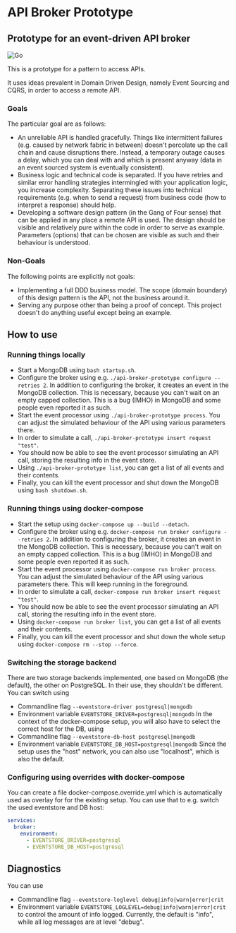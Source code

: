 # API Broker Prototype

## Prototype for an event-driven API broker

![Go](https://github.com/UlrichEckhardt/api-broker-prototype/workflows/Go/badge.svg)

This is a prototype for a pattern to access APIs.

It uses ideas prevalent in Domain Driven Design, namely Event Sourcing and CQRS, in order to access a remote API.

### Goals

The particular goal are as follows:

- An unreliable API is handled gracefully.
  Things like intermittent failures (e.g. caused by network fabric in between)
  doesn't percolate up the call chain and cause disruptions there. Instead, a
  temporary outage causes a delay, which you can deal with and which is present
  anyway (data in an event sourced system is eventually consistent).
- Business logic and technical code is separated.
  If you have retries and similar error handling strategies intermingled with
  your application logic, you increase complexity. Separating these issues into
  technical requirements (e.g. when to send a request) from business code (how
  to interpret a response) should help.
- Developing a software design pattern (in the Gang of Four sense) that can be
  applied in any place a remote API is used. The design should be visible and
  relatively pure within the code in order to serve as example. Parameters
  (options) that can be chosen are visible as such and their behaviour is
  understood.

### Non-Goals

The following points are explicitly not goals:

- Implementing a full DDD business model.
  The scope (domain boundary) of this design pattern is the API, not the business around it.
- Serving any purpose other than being a proof of concept.
  This project doesn't do anything useful except being an example.

## How to use

### Running things locally

- Start a MongoDB using `bash startup.sh`.
- Configure the broker using e.g. `./api-broker-prototype configure --retries 2`.
  In addition to configuring the broker, it creates an event in the MongoDB
  collection. This is necessary, because you can't wait on an empty capped
  collection. This is a bug (IMHO) in MongoDB and some people even reported
  it as such.
- Start the event processor using `./api-broker-prototype process`. You can adjust
  the simulated behaviour of the API using various parameters there.
- In order to simulate a call, `./api-broker-prototype insert request "test"`.
- You should now be able to see the event processor simulating an API call, storing
  the resulting info in the event store.
- Using `./api-broker-prototype list`, you can get a list of all events and their
  contents.
- Finally, you can kill the event processor and shut down the MongoDB using
  `bash shutdown.sh`.

### Running things using docker-compose

- Start the setup using `docker-compose up --build --detach`.
- Configure the broker using e.g. `docker-compose run broker configure --retries 2`.
  In addition to configuring the broker, it creates an event in the MongoDB
  collection. This is necessary, because you can't wait on an empty capped
  collection. This is a bug (IMHO) in MongoDB and some people even reported
  it as such.
- Start the event processor using `docker-compose run broker process`. You can
  adjust the simulated behaviour of the API using various parameters there.
  This will keep running in the foreground.
- In order to simulate a call, `docker-compose run broker insert request "test"`.
- You should now be able to see the event processor simulating an API call,
  storing the resulting info in the event store.
- Using `docker-compose run broker list`, you can get a list of all events and
  their contents.
- Finally, you can kill the event processor and shut down the whole setup
  using `docker-compose rm --stop --force`.

### Switching the storage backend

There are two storage backends implemented, one based on MongoDB (the default),
the other on PostgreSQL. In their use, they shouldn't be different. You can
switch using

- Commandline flag `--eventstore-driver postgresql|mongodb`
- Environment variable `EVENTSTORE_DRIVER=postgresql|mongodb`
  In the context of the docker-compose setup, you will also have to select the
  correct host for the DB, using
- Commandline flag `--eventstore-db-host postgresql|mongodb`
- Environment variable `EVENTSTORE_DB_HOST=postgresql|mongodb`
  Since the setup uses the "host" network, you can also use "localhost", which
  is also the default.

### Configuring using overrides with docker-compose

You can create a file docker-compose.override.yml which is automatically used
as overlay for for the existing setup. You can use that to e.g. switch the
used eventstore and DB host:

```yaml
services:
  broker:
    environment:
      - EVENTSTORE_DRIVER=postgresql
      - EVENTSTORE_DB_HOST=postgresql
```

## Diagnostics

You can use

- Commandline flag `--eventstore-loglevel debug|info|warn|error|crit`
- Environment variable `EVENTSTORE_LOGLEVEL=debug|info|warn|error|crit`
  to control the amount of info logged. Currently, the default is "info",
  while all log messages are at level "debug".
